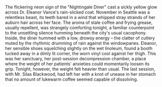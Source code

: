 The flickering neon sign of the "Nightingale Diner" cast a sickly yellow glow across Dr. Eleanor Vance's rain-slicked coat.  November in Seattle was a relentless beast, its teeth bared in a wind that whipped stray strands of her auburn hair across her face.  The aroma of stale coffee and frying grease, usually repellent, was strangely comforting tonight, a familiar counterpoint to the unsettling silence humming beneath the city's usual cacophony.  Inside, the diner hummed with a low, drowsy energy – the clatter of cutlery muted by the rhythmic drumming of rain against the windowpanes.  Eleanor, her sensible shoes squelching slightly on the wet linoleum, found a booth tucked away in a dimly lit corner, the worn vinyl cool against her thigh.  This was her sanctuary, her post-session decompression chamber, a place where the weight of her patients' anxieties could momentarily loosen its grip.  Tonight, however, the weight felt heavier than usual.  The last session, with Mr. Silas Blackwood, had left her with a knot of unease in her stomach that no amount of lukewarm coffee seemed capable of dissolving.
